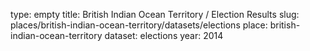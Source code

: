 type: empty
title: British Indian Ocean Territory / Election Results
slug: places/british-indian-ocean-territory/datasets/elections
place: british-indian-ocean-territory
dataset: elections
year: 2014
